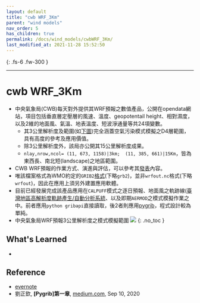 ```yaml
---
layout: default
title: "cwb WRF_3Km"
parent: "wind models"
nav_order: 5
has_children: true
permalink: /docs/wind_models/cwbWRF_3Km/
last_modified_at: 2021-11-28 15:52:50
---
```


{: .fs-6 .fw-300 }

---

# cwb WRF_3Km
- 中央氣象局(CWB)每天對外提供其WRF預報之數值產品，公開在opendata網站，項目包括垂直層定壓層的風速、溫度、geopotentail height、相對濕度，以及2維的地面風、氣溫、地表溫度、短波淨通量等共24項變數。
  - 其3公里解析度及範圍(如[下圖](https://github.com/sinotec2/jtd/raw/main/assets/images/geo_emWRF_3Km.PNG))完全涵蓋空氣污染模式模擬之D4層範圍，具有高度的參考及應用價值。
  - 除3公里解析度外，該局亦公開其15公里解析度成果。
  - `nlay,nrow,ncol= (11, 673, 1158)|3km;  (11, 385, 661)|15Km`，皆為東西長、南北短(landscape)之地區範圍。
- CWB WRF預報的作業方式、演進與評估，可以參考其[發表](http://photino.cwb.gov.tw/conf/history/106/2017_ppt/A2/A2-26-%E4%B8%AD%E5%A4%AE%E6%B0%A3%E8%B1%A1%E5%B1%80%E5%8D%80%E5%9F%9F%E6%A8%A1%E5%BC%8F2017%E5%B9%B4%E6%9B%B4%E6%96%B0_%E9%99%B3%E4%BE%9D%E6%B6%B5.pdf)內容。
- 唯該檔案格式為WMO約定的`GRIB2`[格式](https://perillaroc.github.io/eccodes-tutorial-cn/01-introduction/)(下略`grb2`)，並非`wrfout.nc`格式(下略`wrfout`)，因此在應用上須另外建置應用軟體。
- 目前已經發展完成該產品應用在`CALPUFF`模式之逐日預報、地面風之軌跡線([臺灣地區高解析度軌跡產生/自動分析系統](http://114.32.164.198/traj2.html)、以及即期`AERMOD`之模式模擬作業之中。前者應用`python gribapi`直接讀取，後2者則應用[pygrib](https://medium.com/%E6%9F%BF%E7%94%9C%E8%8C%B6%E9%A6%99/pygrib-%E7%AC%AC%E4%B8%80%E7%AB%A0-6b47e54f9085)，程式設計較為單純。
- 中央氣象局WRF預報3公里解析度之模式模擬範圍
![](https://github.com/sinotec2/jtd/raw/main/assets/images/geo_emWRF_3Km.PNG)
{: .no_toc }

## What's Learned 
- 

## Reference
- [evernote](https://www.evernote.com/shard/s125/sh/b3f7003a-fd1d-4918-b617-1acb90b45219/25b5cbe6b72feca8dc5f0cec636eee78)
- 劉正欽, **[Pygrib]第一章**, [medium.com](https://medium.com/%E6%9F%BF%E7%94%9C%E8%8C%B6%E9%A6%99/pygrib-%E7%AC%AC%E4%B8%80%E7%AB%A0-6b47e54f9085), Sep 10, 2020